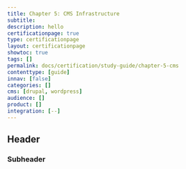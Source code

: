 ```yaml
---
title: Chapter 5: CMS Infrastructure
subtitle:
description: hello
certificationpage: true
type: certificationpage
layout: certificationpage
showtoc: true
tags: []
permalink: docs/certification/study-guide/chapter-5-cms
contenttype: [guide]
innav: [false]
categories: []
cms: [drupal, wordpress]
audience: []
product: []
integration: [--]
---
```


## Header
### Subheader
